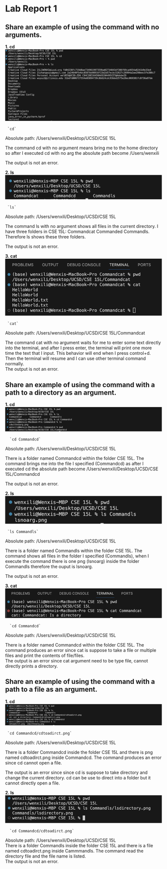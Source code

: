 # Lab Report 1
## Share an example of using the command with no arguments.
  __1. cd__
      ![Image](cdwithnoarg.png)  
     
     `cd`
     
  Absolute path: /Users/wenxili/Desktop/UCSD/CSE 15L
     
  The command cd with no argument means bring me to the home directory so after I executed cd with no arg the absolute path become /Users/wenxili
     
  The output is not an error.

  __2. ls__  
    ![Image](lsnoarg.png)  
      
     `ls`  
     
  Absolute path: /Users/wenxili/Desktop/UCSD/CSE 15L  
     
  The command ls with no argument shows all files in the current directory. I have three folders in CSE 15L: Commandcat Commanded Commandls. Therefore ls shows these three folders.  
     
  The output is not an error.  
  
  __3. cat__  
      ![Image](catnoarg.png)  
     
     `cat`
     
  Absolute path: /Users/wenxili/Desktop/UCSD/CSE 15L/Commandcat
     
  The command cat with no argument waits for me to enter some text directly into the terminal, and after I press enter, the terminal will print one more time the text that I input. This behavior will end when I press control+d. Then the terminal will resume and I can use other terminal command normally.  
  The output is not an error.
  
## Share an example of using the command with a path to a directory as an argument.  
  __1. cd__
      ![Image](cdtoadirct.png)  
     
      `cd Commandcd`  
     
  Absolute path: /Users/wenxili/Desktop/UCSD/CSE 15L  
     
  There is a folder named Commandcd within the folder CSE 15L. The command brings me into the file I specified (Commandcd) as after I executed cd the absolute path become /Users/wenxili/Desktop/UCSD/CSE 15L/Commandcd  
     
  The output is not an error.  
  
  __2. ls__  
      ![Image](lsdirectory.png)  
     
     `ls Commandls`  
     
  Absolute path: /Users/wenxili/Desktop/UCSD/CSE 15L  
     
  There is a folder named Commandls within the folder CSE 15L. The command shows all files in the folder I specified (Commandls), when I execute the command there is one png (lsnoarg) inside the folder Commandls therefore the ouput is lsnoarg.  
     
  The output is not an error.  

  __3. cat__  
      ![Image](catdirectory.png)  
     
      `cd Commandcd`  
     
  Absolute path: /Users/wenxili/Desktop/UCSD/CSE 15L  
     
  There is a folder named Commandcd within the folder CSE 15L. The command produces an error since cat is suppose to take a file or multiple files and print the contents of file/files.  
  The output is an error since cat argument need to be type file, cannot directly prints a directory.   
  
## Share an example of using the command with a path to a file as an argument.
  __1. cd__
     ![Image](cdtoafile.png)  
     
     `cd Commandcd/cdtoadirct.png`  
     
   Absolute path: /Users/wenxili/Desktop/UCSD/CSE 15L  
     
   There is a folder Commandcd inside the folder CSE 15L and there is png named cdtoadirct.png inside Commandcd. The command produces an error since cd cannot open a file.
     
   The output is an error since since cd is suppose to take directory and change the current directory. cd can be use to direct into a folder but it cannot directly open a file.

  __2. ls__  
  ![Image](lsfile.png)  
  
      `cd Commandcd/cdtoadirct.png`  
      
   Absolute path: /Users/wenxili/Desktop/UCSD/CSE 15L  
   There is a folder Commandls inside the folder CSE 15L and there is a file named cdtoadirct.png inside Cammmandls. The command read the directory file and the file name is listed.  
   The output is not an error.

